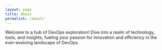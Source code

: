 ```yaml
---
layout: page
title: About
permalink: /about/
---
```


Welcome to a hub of DevOps exploration! Dive into a realm of technology, tools, and insights, fueling your passion for innovation and efficiency in the ever-evolving landscape of DevOps.
